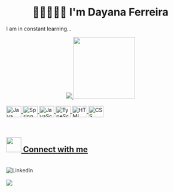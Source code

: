 <h1 align="center">  
👋🏿👩🏿‍💻 I'm Dayana Ferreira 

</h1>

I am in constant learning...
<div align="center">
  <a href="https://github.com/Dayanaferrer">
<img src="https://github-readme-stats.vercel.app/api/top-langs/?username=Dayanaferrer&layout=compact&theme=react"/>   
<img height="165em" src="https://github-readme-stats.vercel.app/api?username=Dayanaferrer&show_icons=true&theme=react&include_all_commits=true&count_private=true"/>
</div>
    
<div style="display: inline_block"><br>
  <img align="center" alt="Java" height="30" width="40" src="https://cdn.jsdelivr.net/gh/devicons/devicon/icons/java/java-original.svg">
  <img align="center" alt="Spring" height="30" width="40" src="https://cdn.jsdelivr.net/gh/devicons/devicon/icons/spring/spring-original.svg">
  <img align="center" alt="JavaScript" height="30" width="40" src="https://cdn.jsdelivr.net/gh/devicons/devicon/icons/javascript/javascript-original.svg">
  <img align="center" alt="TypeScript" height="30" width="40" src="https://cdn.jsdelivr.net/gh/devicons/devicon/icons/typescript/typescript-original.svg">
  <img align="center" alt="HTML" height="30" width="40" src="https://cdn.jsdelivr.net/gh/devicons/devicon/icons/html5/html5-original.svg">
  <img align="center" alt="CSS" height="30" width="40" src="https://cdn.jsdelivr.net/gh/devicons/devicon/icons/css3/css3-original.svg">
</div>

## <br /> <img src="https://media.tenor.com/_DTbF_vWcpYAAAAi/raise-hand-joypixels.gif" width="40">   Connect with me 
<!-- Badges template - https://github.com/Ileriayo/markdown-badges#social--> 
  <br />
  <a  href="https://www.linkedin.com/in/dayanaferreira0/"><img align="left" alt="Linkedin" title="Youtube" src="https://img.shields.io/badge/linkedin-%230077B5.svg?style=for-the-badge&logo=linkedin&logoColor=white"/></a>
  <br /> 
 <br />
  <img src="https://media1.tenor.com/m/TeqhxpTwen4AAAAC/beagle-hey.gif"/>  

  <br /> 



  

